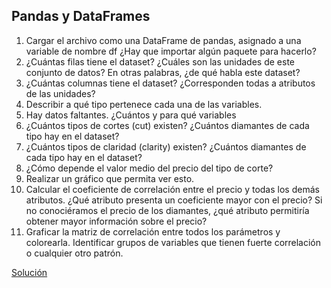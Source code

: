 ## Pandas y DataFrames

1. Cargar el archivo como una DataFrame de pandas, asignado a una variable de nombre df ¿Hay que importar algún paquete para hacerlo? 
2. ¿Cuántas filas tiene el dataset? ¿Cuáles son las unidades de este conjunto de datos? En otras palabras, ¿de qué habla este dataset? 
3. ¿Cuántas columnas tiene el dataset? ¿Corresponden todas a atributos de las unidades? 
4. Describir a qué tipo pertenece cada una de las variables. 
5. Hay datos faltantes. ¿Cuántos y para qué variables 
6. ¿Cuántos tipos de cortes (cut) existen? ¿Cuántos diamantes de cada tipo hay en el dataset? 
7. ¿Cuántos tipos de claridad (clarity) existen? ¿Cuántos diamantes de cada tipo hay en el dataset? 
8. ¿Cómo depende el valor medio del precio del tipo de corte? 
9. Realizar un gráfico que permita ver esto. 
10. Calcular el coeficiente de correlación entre el precio y todas los demás atributos. ¿Qué atributo presenta un coeficiente mayor con el precio? Si no conociéramos el precio de los diamantes, ¿qué atributo permitiría obtener mayor información sobre el precio? 
11. Graficar la matriz de correlación entre todos los parámetros y colorearla. Identificar grupos de variables que tienen fuerte correlación o cualquier otro patrón.

[Solución](./02/df.py)